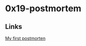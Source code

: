 # 0x19-postmortem
## Links
[My first postmorten](https://medium.com/@kerimsha/my-first-postmortem-f35d47cdeb6d)
